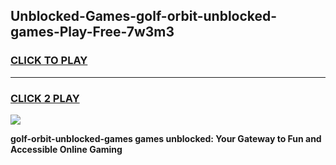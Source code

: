 
## Unblocked-Games-golf-orbit-unblocked-games-Play-Free-7w3m3
<h3>
<a href="https://premium76.site?title=golf-orbit-unblocked-games&ref=20A">CLICK TO PLAY</a></h3>
<hr>

<h3>
<a href="https://premium76.site?title=golf-orbit-unblocked-games&ref=20A">CLICK 2 PLAY</a>
  
</h3>

<a href="https://premium76.site?title=golf-orbit-unblocked-games&ref=20A"><img src="https://clearcache.store/games.png"></a>


**golf-orbit-unblocked-games games unblocked: Your Gateway to Fun and Accessible Online Gaming**
